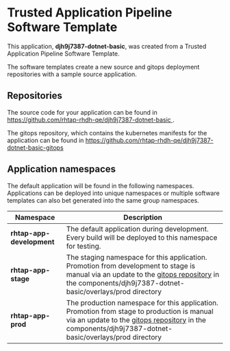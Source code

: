 # Trusted Application Pipeline Software Template

This application, **djh9j7387-dotnet-basic**, was created from a Trusted Application Pipeline Software Template.

The software templates create a new source and gitops deployment repositories with a sample source application. 

## Repositories

The source code for your application can be found in [https://github.com/rhtap-rhdh-qe/djh9j7387-dotnet-basic ](https://github.com/rhtap-rhdh-qe/djh9j7387-dotnet-basic ).
 
The gitops repository, which contains the kubernetes manifests for the application can be found in 
[https://github.com/rhtap-rhdh-qe/djh9j7387-dotnet-basic-gitops ](https://github.com/rhtap-rhdh-qe/djh9j7387-dotnet-basic-gitops ) 

## Application namespaces 

The default application will be found in the following namespaces. Applications can be deployed into unique namespaces or multiple software templates can also bet generated into the same group namespaces.  

|  Namespace   |  Description   |  
| -------- | -------- |   
| **rhtap-app-development** | The default application during development. Every build will be deployed to this namespace for testing. | 
| **rhtap-app-stage** | The staging namespace for this application. Promotion from development to stage is manual via an update to the [gitops repository](https://github.com/rhtap-rhdh-qe/djh9j7387-dotnet-basic-gitops ) in the components/djh9j7387-dotnet-basic/overlays/prod directory |  
| **rhtap-app-prod** | The production namespace for this application. Promotion from stage to production is manual via an update to the [gitops repository](https://github.com/rhtap-rhdh-qe/djh9j7387-dotnet-basic-gitops ) in the components/djh9j7387-dotnet-basic/overlays/prod directory | 